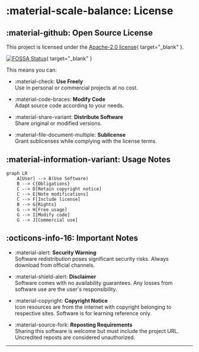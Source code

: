 # :material-scale-balance: License

## :material-github: Open Source License

This project is licensed under the [Apache-2.0 license](https://github.com/pyheight/ttk-file-explorer/blob/main/LICENSE){ target="_blank" }.

[![FOSSA Status](https://app.fossa.com/api/projects/git%2Bgithub.com%2Fpyheight%2Fttk-file-explorer.svg?type=large)](https://app.fossa.com/projects/git%2Bgithub.com%2Fpyheight%2Fttk-file-explorer?ref=badge_large){ target="_blank" }

This means you can:

<div class="grid cards" markdown>

- :material-check: **Use Freely**  
Use in personal or commercial projects at no cost.

- :material-code-braces: **Modify Code**  
Adapt source code according to your needs.

- :material-share-variant: **Distribute Software**  
Share original or modified versions.

- :material-file-document-multiple: **Sublicense**  
Grant sublicenses while complying with the license terms.

</div>

## :material-information-variant: Usage Notes

```mermaid
graph LR
    A[User] --> B(Use Software)
    B --> C{Obligations}
    C --> D[Retain copyright notice]
    C --> E[Note modifications]
    C --> F[Include license]
    B --> G{Rights}
    G --> H[Free usage]
    G --> I[Modify code]
    G --> J[Commercial use]
```

## :octicons-info-16: Important Notes

<div class="grid cards" markdown>

- :material-alert: **Security Warning**  
Software redistribution poses significant security risks. Always download from official channels.

- :material-shield-alert: **Disclaimer**  
Software comes with no availability guarantees. Any losses from software use are the user's responsibility.

- :material-copyright: **Copyright Notice**  
Icon resources are from the internet with copyright belonging to respective sites. Software is for learning reference only.

- :material-source-fork: **Reposting Requirements**  
Sharing this software is welcome but must include the project URL. Uncredited reposts are considered unauthorized.

</div>

---

